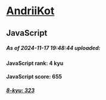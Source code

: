 # [AndriiKot](https://www.codewars.com/users/AndriiKot) 
## JavaScript

##### As of 2024-11-17 19:48:44 uploaded:

#### JavaScript rank: 4 kyu

#### JavaScript score: 655

##### [8-kyu: 323](https://github.com/AndriiKot/JavaScript__CodeWars/tree/main/kyu-8)

